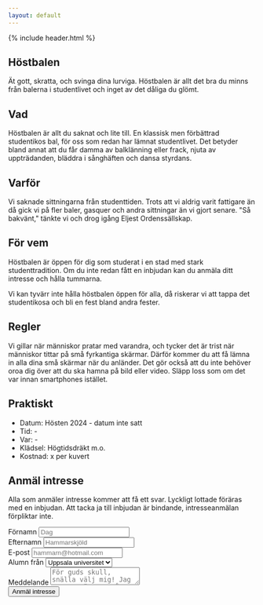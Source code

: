 ```yaml
---
layout: default
---
```

<section class="hero hero--ball">
  {% include header.html %}
  <h1 class="hero_headline">Höstbalen</h1>
  <p class="hero_text">Ät gott, skratta, och svinga dina lurviga. Höstbalen är allt det bra du minns från balerna i studentlivet och inget av det dåliga du&nbsp;glömt.</p>
</section>
<section>
   <div class="page_container">
    <h2 class="page_headline">Vad</h2>
    <p class="page_text page_text--last">Höstbalen är allt du saknat och lite till. En klassisk men förbättrad studentikos bal, för oss som redan har lämnat studentlivet. Det betyder bland annat att du får damma av balklänning eller frack, njuta av uppträdanden, bläddra i sånghäften och dansa&nbsp;styrdans.</p>
    <h2 class="page_headline">Varför</h2>
    <p class="page_text page_text--last">Vi saknade sittningarna från studenttiden. Trots att vi aldrig varit fattigare än då gick vi på fler baler, gasquer och andra sittningar än vi gjort senare. "Så bakvänt," tänkte vi och drog igång Eljest&nbsp;Ordenssällskap.</p>
    <h2 class="page_headline">För vem</h2>
    <p class="page_text">Höstbalen är öppen för dig som studerat i en stad med stark studenttradition. Om du inte redan fått en inbjudan kan du anmäla ditt intresse och hålla tummarna.</p>
    <p class="page_text page_text--last">Vi kan tyvärr inte hålla höstbalen öppen för alla, då riskerar vi att tappa det studentikosa och bli en fest bland andra fester.</p>
    <h2 class="page_headline">Regler</h2>
    <p class="page_text page_text--last">Vi gillar när människor pratar med varandra, och tycker det är trist när människor tittar på små fyrkantiga skärmar. Därför kommer du att få lämna in alla dina små skärmar när du anländer. Det gör också att du inte behöver oroa dig över att du ska hamna på bild eller video. Släpp loss som om det var innan smartphones istället.</p>
    <h2 class="page_headline">Praktiskt</h2>
    <ul>
      <li>Datum: Hösten 2024 - datum inte satt</li>
      <li>Tid: -</li>
      <li>Var: -</li>
      <li>Klädsel: Högtidsdräkt m.o.</li>
      <li>Kostnad: x per kuvert</li>
    </ul>
    <p class="page_text page_text--last"></p>
    <h2 class="page_headline">Anmäl intresse</h2>
    <p class="page_text page_text--last">Alla som anmäler intresse kommer att få ett svar. Lyckligt lottade föräras med en inbjudan. Att tacka ja till inbjudan är bindande, intresseanmälan förpliktar inte.</p>
    <form class="form" action="https://formspree.io/f/xnnaejrl" method="POST">
      <div class="form_subgroup">
        <label class="form_label" for="firstname">Förnamn</label>
        <input class="form_input" id="firstname" name="firstname" placeholder="Dag" />
      </div>
      <div class="form_subgroup">
        <label class="form_label" for="lastname">Efternamn</label>
        <input class="form_input" id="lastname" name="lastname" placeholder="Hammarskjöld" />
      </div>
      <div class="form_subgroup">
        <label class="form_label" for="email">E-post</label>
        <input class="form_input" id="form_email" name="email" placeholder="hammarn@hotmail.com" />
      </div>
      <div class="form_subgroup">
        <label class="form_label" for="education">Alumn från</label>
        <select class="form_select" id="education" name="education">
          <option value="uppsala">Uppsala universitet</option>
          <option value="lund">Lunds universitet</option>
          <option value="chalmers">Chalmers</option>
          <option value="other">Annat - fyll i nedan</option>
        </select>
      </div>
      <div class="form_subgroup">
        <label class="form_label" for="message">Meddelande</label>
        <textarea class="form_textarea" id="message" placeholder="För guds skull, snälla välj mig! Jag var sexmästare på nationen!"></textarea>
      </div>
      <input type="hidden" name="_next" value="https://orden.eljest.se/tack" />
      <input type="hidden" name="_subject" value="Anmälan höstbal!" />
      <input class="form_submit" type="submit" id="submit" value="Anmäl intresse" />
    </form>
  </div>
</section>
